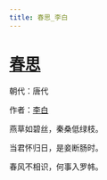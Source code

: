 ```yaml
---
title: 春思_李白
---
```


# [春思](http://so.gushiwen.org/view_7822.aspx)

朝代：唐代

作者：[李白](http://so.gushiwen.org/author_247.aspx)

燕草如碧丝，秦桑低绿枝。

当君怀归日，是妾断肠时。 

春风不相识，何事入罗帏。